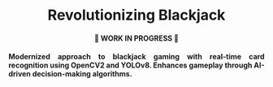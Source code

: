 <h1 align="center">
  <br>
  Revolutionizing Blackjack
  <br>
</h1>

<h4 align="center"> 🚧 WORK IN PROGRESS 🚧 </h4>

<h4 align="justify"> Modernized approach to blackjack gaming with real-time card recognition using OpenCV2 and YOLOv8. Enhances gameplay through AI-driven decision-making algorithms.</h4>
